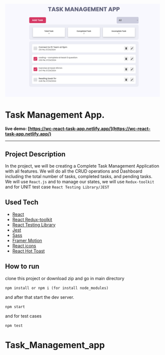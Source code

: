![React Task Mangement App](./preview.png)

# Task Management App.

**live demo: [https://wc-react-task-app.netlify.app/](https://wc-react-task-app.netlify.app/)**

---

## Project Description

In the project, we will be creating a Complete Task Management Application with all features. We will do all the CRUD operations and Dashboard including the total number of tasks, completed
tasks, and pending tasks. We will use `React.js` and to manage our states, we will use `Redux-toolkit` and for UNIT test case `React Testing Library/JEST`

## Used Tech

- [React](https://reactjs.org/)
- [React Redux-toolkit](https://redux-toolkit.js.org/)
- [React Testing Library](https://testing-library.com/docs/react-testing-library/intro/)
- [Jest](https://jestjs.io/)
- [Sass](https://sass-lang.com/)
- [Framer Motion](https://framer.com/motion/)
- [React icons](https://react-icons.netlify.com/)
- [React Hot Toast](https://react-hot-toast.com/)

## How to run
clone this project or download zip and go in main directory

```shell
npm install or npm i (for install node_modules)
```

and after that start the dev server.

```shell
npm start
```
and for test cases

```shell
npm test
```

# Task_Management_app

